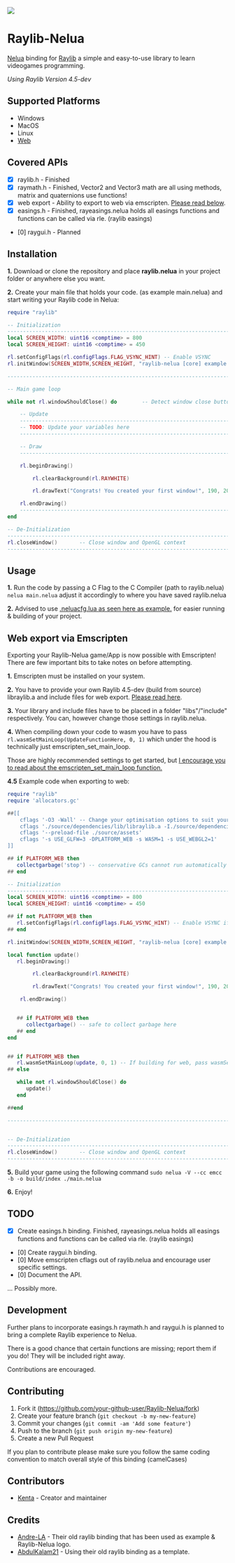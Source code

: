  <a href="https://nelua.io/"><img style="vertical-align:middle" src=https://i.imgur.com/QMUU0ed.png></a>
# Raylib-Nelua
[Nelua](https://nelua.io/) binding for [Raylib](http://www.raylib.com/) a simple and easy-to-use library to learn videogames programming.

*Using Raylib Version 4.5-dev*

## Supported Platforms
- Windows
- MacOS
- Linux
- [Web](#web-export-via-emscripten)

## Covered APIs
- [X] raylib.h - Finished
- [X] raymath.h - Finished, Vector2 and Vector3 math are all using methods, matrix and quaternions use functions!
- [X] web export - Ability to export to web via emscripten. [Please read below](#web-export-via-emscripten).
- [X] easings.h - Finished, rayeasings.nelua holds all easings functions and functions can be called via rle. (raylib easings)
- [0] raygui.h - Planned

## Installation

**1.** Download or clone the repository and place **raylib.nelua** in your project folder or anywhere else you want.

**2.** Create your main file that holds your code. (as example main.nelua) and start writing your Raylib code in Nelua:
```lua
require "raylib"

-- Initialization
--------------------------------------------------------------------------------------
local SCREEN_WIDTH: uint16 <comptime> = 800
local SCREEN_HEIGHT: uint16 <comptime> = 450

rl.setConfigFlags(rl.configFlags.FLAG_VSYNC_HINT) -- Enable VSYNC
rl.initWindow(SCREEN_WIDTH,SCREEN_HEIGHT, "raylib-nelua [core] example - basic window")

--------------------------------------------------------------------------------------

-- Main game loop

while not rl.windowShouldClose() do        -- Detect window close button or ESC key

    -- Update
    ----------------------------------------------------------------------------------
    -- TODO: Update your variables here
    ----------------------------------------------------------------------------------

    -- Draw
    ----------------------------------------------------------------------------------

    rl.beginDrawing()

        rl.clearBackground(rl.RAYWHITE)

        rl.drawText("Congrats! You created your first window!", 190, 200, 20, rl.LIGHTGRAY)

    rl.endDrawing()
    -----------------------------------------------------------------------------------
end

-- De-Initialization
-------------------------------------------------------------------------------------
rl.closeWindow()       -- Close window and OpenGL context
-------------------------------------------------------------------------------------
```

## Usage

**1.** Run the code by passing a C Flag to the C Compiler (path to raylib.nelua) `nelua main.nelua` adjust it accordingly to where you have saved raylib.nelua 

**2.** Advised to use [.neluacfg.lua as seen here as example.](https://github.com/edubart/nelua-lang/discussions/67) for easier running & building of your project.

## Web export via Emscripten
Exporting your Raylib-Nelua game/App is now possible with Emscripten! There are few important bits to take notes on before attempting.

**1.** Emscripten must be installed on your system.

**2.** You have to provide your own Raylib 4.5-dev (build from source) libraylib.a and include files for web export. [Please read here](https://github.com/raysan5/raylib/wiki/Working-for-Web-(HTML5)).

**3.** Your library and include files have to be placed in a folder "libs"/"include" respectively. You can, however change those settings in raylib.nelua.

**4.** When compiling down your code to wasm you have to pass `rl.wasmSetMainLoop(UpdateFunctionHere, 0, 1)` which under the hood is technically just emscripten_set_main_loop.

Those are highly recommended settings to get started, but [I encourage you to read about the emscripten_set_main_loop function.]((https://emscripten.org/docs/api_reference/emscripten.h.html#c.emscripten_set_main_loop))

**4.5** Example code when exporting to web:
```lua
require "raylib"
require 'allocators.gc'

##[[
    cflags '-O3 -Wall' -- Change your optimisation options to suit your needs.
    cflags './source/dependencies/lib/libraylib.a -I./source/dependencies/include/ -L./source/dependencies/lib/' -- Include & Library locations
    cflags '--preload-file ./source/assets'
    cflags '-s USE_GLFW=3 -DPLATFORM_WEB -s WASM=1 -s USE_WEBGL2=1'
]]

## if PLATFORM_WEB then
   collectgarbage('stop') -- conservative GCs cannot run automatically with emscripten
## end

-- Initialization
--------------------------------------------------------------------------------------
local SCREEN_WIDTH: uint16 <comptime> = 800
local SCREEN_HEIGHT: uint16 <comptime> = 450

## if not PLATFORM_WEB then
   rl.setConfigFlags(rl.configFlags.FLAG_VSYNC_HINT) -- Enable VSYNC if we're building for Desktop
## end

rl.initWindow(SCREEN_WIDTH,SCREEN_HEIGHT, "raylib-nelua [core] example - basic window")

local function update()
   rl.beginDrawing()

        rl.clearBackground(rl.RAYWHITE)

        rl.drawText("Congrats! You created your first window!", 190, 200, 20, rl.LIGHTGRAY)

    rl.endDrawing()


   ## if PLATFORM_WEB then
      collectgarbage() -- safe to collect garbage here
   ## end
end


## if PLATFORM_WEB then
   rl.wasmSetMainLoop(update, 0, 1) -- If building for web, pass wasmSetMainLoop which calls emscripten_set_main_loop. Don't use if you're passing ASYNCIFY flag!
## else

   while not rl.windowShouldClose() do
      update()
   end

##end

--------------------------------------------------------------------------------------


-- De-Initialization
-------------------------------------------------------------------------------------
rl.closeWindow()       -- Close window and OpenGL context
-------------------------------------------------------------------------------------
```

**5.** Build your game using the following command `sudo nelua -V --cc emcc -b -o build/index ./main.nelua`

**6.** Enjoy!

## TODO
- [X] Create easings.h binding. Finished, rayeasings.nelua holds all easings functions and functions can be called via rle. (raylib easings)
- [0] Create raygui.h binding.
- [0] Move emscripten cflags out of raylib.nelua and encourage user specific settings.
- [0] Document the API.

... Possibly more.

## Development

Further plans to incorporate easings.h raymath.h and raygui.h is planned to bring a complete Raylib experience to Nelua.

There is a good chance that certain functions are missing; report them if you do!
They will be included right away.

Contributions are encouraged. 

## Contributing

1. Fork it (<https://github.com/your-github-user/Raylib-Nelua/fork>)
2. Create your feature branch (`git checkout -b my-new-feature`)
3. Commit your changes (`git commit -am 'Add some feature'`)
4. Push to the branch (`git push origin my-new-feature`)
5. Create a new Pull Request

If you plan to contribute please make sure you follow the same coding convention to match overall style of this binding (camelCases)

## Contributors

- [Kenta](https://github.com/Its-Kenta) - Creator and maintainer

## Credits

- [Andre-LA](https://github.com/Andre-LA/) - Their old raylib binding that has been used as example & Raylib-Nelua logo.
- [AbdulKalam21](https://github.com/AbdulKalam21) - Using their old raylib binding as a template.
